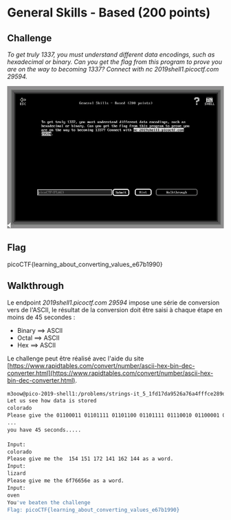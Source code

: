 
# General Skills - Based (200 points)

## Challenge

*To get truly 1337, you must understand different data encodings, such as hexadecimal or binary. Can you get the flag from this program to prove you are on the way to becoming 1337? Connect with nc 2019shell1.picoctf.com 29594.*

![Challenge](../images/general_skills_based_challenge.png)

## Flag

picoCTF{learning_about_converting_values_e67b1990}

## Walkthrough

Le endpoint *2019shell1.picoctf.com 29594* impose une série de conversion vers de l'ASCII, le résultat de la conversion doit être saisi à chaque étape en moins de 45 secondes :

* Binary ==> ASCII
* Octal ==> ASCII
* Hex ==> ASCII

Le challenge peut être réalisé avec l'aide du site [https://www.rapidtables.com/convert/number/ascii-hex-bin-dec-converter.html](https://www.rapidtables.com/convert/number/ascii-hex-bin-dec-converter.html).

```bash
m3oow@pico-2019-shell1:/problems/strings-it_5_1fd17da9526a76a4fffce289dee10fbb$ nc 2019shell1.picoctf.com 29594
Let us see how data is stored
colorado
Please give the 01100011 01101111 01101100 01101111 01110010 01100001 01100100 01101111 as a word.
...
you have 45 seconds.....

Input:
colorado
Please give me the  154 151 172 141 162 144 as a word.
Input:
lizard
Please give me the 6f76656e as a word.
Input:
oven
You've beaten the challenge
Flag: picoCTF{learning_about_converting_values_e67b1990}
```
